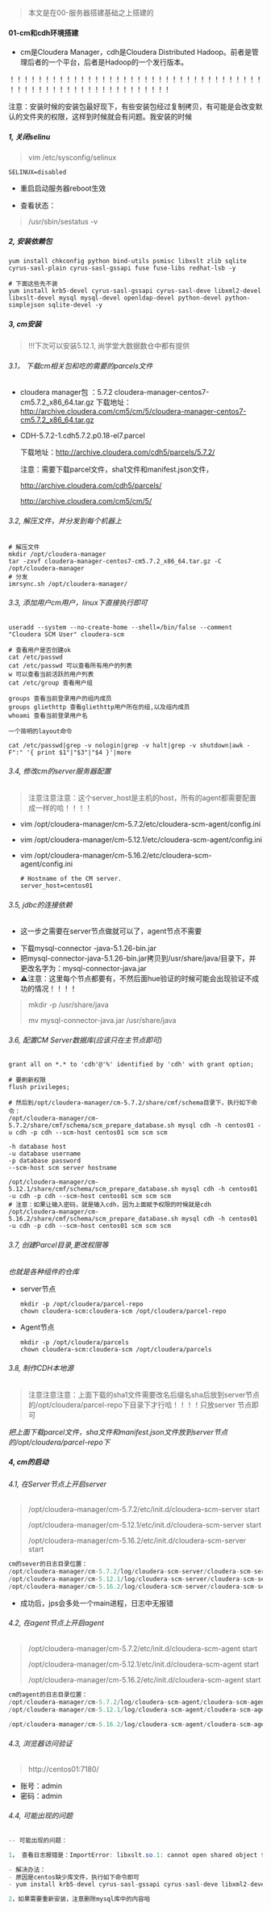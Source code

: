 >  本文是在00-服务器搭建基础之上搭建的

#### 01-cm和cdh环境搭建

* cm是Cloudera Manager，cdh是Cloudera Distributed Hadoop。前者是管理后者的一个平台，后者是Hadoop的一个发行版本。

！！！！！！！！！！！！！！！！！！！！！！！！！！！！！！！！！！！！！！！！！！！！！！！！！！！！！！！！！！！

注意：安装时候的安装包最好现下，有些安装包经过复制拷贝，有可能是会改变默认的文件夹的权限，这样到时候就会有问题。我安装的时候





##### 1, 关闭selinu

> vim /etc/sysconfig/selinux

```
SELINUX=disabled
```

* 重启启动服务器reboot生效

*  查看状态：

  > /usr/sbin/sestatus -v

##### 2, 安装依赖包

```shell
yum install chkconfig python bind-utils psmisc libxslt zlib sqlite cyrus-sasl-plain cyrus-sasl-gssapi fuse fuse-libs redhat-lsb -y

# 下面这些先不装
yum install krb5-devel cyrus-sasl-gssapi cyrus-sasl-deve libxml2-devel libxslt-devel mysql mysql-devel openldap-devel python-devel python-simplejson sqlite-devel -y
```



##### 3, cm安装

> !!!下次可以安装5.12.1, 尚学堂大数据数仓中都有提供

###### 3.1， 下载cm相关包和吃的需要的parcels文件

- cloudera manager包 ：5.7.2 cloudera-manager-centos7-cm5.7.2_x86_64.tar.gz 
  下载地址：<http://archive.cloudera.com/cm5/cm/5/cloudera-manager-centos7-cm5.7.2_x86_64.tar.gz>

- CDH-5.7.2-1.cdh5.7.2.p0.18-el7.parcel

  下载地址：http://archive.cloudera.com/cdh5/parcels/5.7.2/

  注意：需要下载parcel文件，sha1文件和manifest.json文件，

  http://archive.cloudera.com/cdh5/parcels/
  
  
  
  http://archive.cloudera.com/cm5/cm/5/
  
  

###### 3.2, 解压文件，并分发到每个机器上

```shell
# 解压文件
mkdir /opt/cloudera-manager
tar -zxvf cloudera-manager-centos7-cm5.7.2_x86_64.tar.gz -C /opt/cloudera-manager
# 分发
imrsync.sh /opt/cloudera-manager/
```



###### 3.3, 添加用户cm用户，linux下直接执行即可

```shell
useradd --system --no-create-home --shell=/bin/false --comment "Cloudera SCM User" cloudera-scm

# 查看用户是否创建ok
cat /etc/passwd
cat /etc/passwd 可以查看所有用户的列表
w 可以查看当前活跃的用户列表
cat /etc/group 查看用户组

groups 查看当前登录用户的组内成员
groups gliethttp 查看gliethttp用户所在的组,以及组内成员
whoami 查看当前登录用户名

一个简明的layout命令

cat /etc/passwd|grep -v nologin|grep -v halt|grep -v shutdown|awk -F":" '{ print $1"|"$3"|"$4 }'|more
```



###### 3.4, 修改cm的server服务器配置

>  注意注意注意：这个server_host是主机的host，所有的agent都需要配置成一样的哈！！！！

- vim /opt/cloudera-manager/cm-5.7.2/etc/cloudera-scm-agent/config.ini

- vim /opt/cloudera-manager/cm-5.12.1/etc/cloudera-scm-agent/config.ini

- vim /opt/cloudera-manager/cm-5.16.2/etc/cloudera-scm-agent/config.ini

  ```shell
  # Hostname of the CM server.
  server_host=centos01
  ```



###### 3.5,  jdbc的连接依赖

* 这一步之需要在server节点做就可以了，agent节点不需要

- 下载mysql-connector -java-5.1.26-bin.jar
- 把mysql-connector-java-5.1.26-bin.jar拷贝到/usr/share/java/目录下，并更改名字为：mysql-connector-java.jar
- ⚠️注意：这里每个节点都要有，不然后面hue验证的时候可能会出现验证不成功的情况！！！！

> mkdir -p /usr/share/java
>
> mv mysql-connector-java.jar /usr/share/java

###### 3.6, 配置CM Server数据库(应该只在主节点即可)

```mysql
grant all on *.* to 'cdh'@'%' identified by 'cdh' with grant option;

# 要刷新权限
flush privileges;

# 然后到/opt/cloudera-manager/cm-5.7.2/share/cmf/schema目录下，执行如下命令：
/opt/cloudera-manager/cm-5.7.2/share/cmf/schema/scm_prepare_database.sh mysql cdh -h centos01 -u cdh -p cdh --scm-host centos01 scm scm scm

-h database host
-u database username
-p database password
--scm-host scm server hostname

/opt/cloudera-manager/cm-5.12.1/share/cmf/schema/scm_prepare_database.sh mysql cdh -h centos01 -u cdh -p cdh --scm-host centos01 scm scm scm
# 注意：如果让输入密码，就是输入cdh，因为上面赋予权限的时候就是cdh
/opt/cloudera-manager/cm-5.16.2/share/cmf/schema/scm_prepare_database.sh mysql cdh -h centos01 -u cdh -p cdh --scm-host centos01 scm scm scm
```



###### 3.7, 创建Parcel目录,更改权限等

*也就是各种组件的仓库*

- server节点

  ```shell
  mkdir -p /opt/cloudera/parcel-repo
  chown cloudera-scm:cloudera-scm /opt/cloudera/parcel-repo
  ```

- Agent节点

  ```shell
  mkdir -p /opt/cloudera/parcels
  chown cloudera-scm:cloudera-scm /opt/cloudera/parcels
  ```



###### 3.8, 制作CDH本地源

> 注意注意注意：上面下载的sha1文件需要改名后缀名sha后放到server节点的/opt/cloudera/parcel-repo下目录下才行哈！！！！只放server 节点即可

*把上面下载parcel文件，sha文件和manifest.json文件放到server节点的/opt/cloudera/parcel-repo下*



##### 4, cm的启动

###### 4.1, 在Server节点上开启server

> /opt/cloudera-manager/cm-5.7.2/etc/init.d/cloudera-scm-server start
>
> /opt/cloudera-manager/cm-5.12.1/etc/init.d/cloudera-scm-server start
>
> /opt/cloudera-manager/cm-5.16.2/etc/init.d/cloudera-scm-server start

```java
cm的sever的日志目录位置：
/opt/cloudera-manager/cm-5.7.2/log/cloudera-scm-server/cloudera-scm-server.log 
/opt/cloudera-manager/cm-5.12.1/log/cloudera-scm-server/cloudera-scm-server.log 
/opt/cloudera-manager/cm-5.16.2/log/cloudera-scm-server/cloudera-scm-server.log
```

* 成功后，jps会多处一个main进程，日志中无报错

###### 4.2, 在agent节点上开启agent

> /opt/cloudera-manager/cm-5.7.2/etc/init.d/cloudera-scm-agent start
>
> /opt/cloudera-manager/cm-5.12.1/etc/init.d/cloudera-scm-agent start
>
> /opt/cloudera-manager/cm-5.16.2/etc/init.d/cloudera-scm-agent start

```java
cm的agent的日志目录位置：
/opt/cloudera-manager/cm-5.7.2/log/cloudera-scm-agent/cloudera-scm-agent.log
/opt/cloudera-manager/cm-5.12.1/log/cloudera-scm-agent/cloudera-scm-agent.log

/opt/cloudera-manager/cm-5.16.2/log/cloudera-scm-agent/cloudera-scm-agent.log
```



###### 4.3, 浏览器访问验证

> http://centos01:7180/

- 账号：admin
- 密码：admin



###### 4.4, 可能出现的问题

```java
-- 可能出现的问题：

1， 查看日志报错是：ImportError: libxslt.so.1: cannot open shared object file: No such file or directory

- 解决办法：
- 原因是centos缺少库文件，执行如下命令即可
- yum install krb5-devel cyrus-sasl-gssapi cyrus-sasl-deve libxml2-devel libxslt-devel mysql mysql-devel openldap-devel python-devel python-simplejson sqlite-devel -y

2，如果需要重新安装，注意删除mysql库中的内容哈

```


